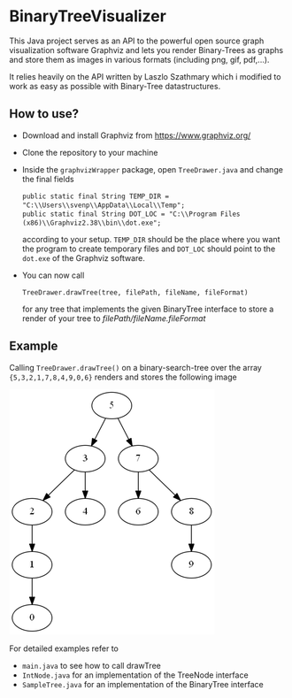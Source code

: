 # BinaryTreeVisualizer
This Java project serves as an API to the powerful open source graph visualization software Graphviz and lets you render Binary-Trees as graphs and store them as images in various formats (including png, gif, pdf,...).

It relies heavily on the API written by Laszlo Szathmary which i modified to work as easy as possible with Binary-Tree datastructures.

## How to use?
- Download and install Graphviz from https://www.graphviz.org/
- Clone the repository to your machine
- Inside the ```graphvizWrapper``` package, open ```TreeDrawer.java``` and change the final fields

  ```
  public static final String TEMP_DIR = "C:\\Users\\svenp\\AppData\\Local\\Temp";
  public static final String DOT_LOC = "C:\\Program Files (x86)\\Graphviz2.38\\bin\\dot.exe";
  ```
  according to your setup. ```TEMP_DIR``` should be the place where you want the program to create temporary files and ```DOT_LOC``` should point to the ```dot.exe``` of the Graphviz software.

- You can now call

  ```
  TreeDrawer.drawTree(tree, filePath, fileName, fileFormat)
  ```
  for any tree that implements the given BinaryTree interface to store a render of your tree to *filePath/fileName.fileFormat*

## Example
Calling ```TreeDrawer.drawTree()``` on a binary-search-tree over the array ```{5,3,2,1,7,8,4,9,0,6}``` 
renders and stores the following image

![binary-search-tree](https://raw.githubusercontent.com/SvenPfiffner/BinaryTreeVisualizer/master/test.png)

For detailed examples refer to 
- ```main.java```  to see how to call drawTree
- ```IntNode.java``` for an implementation of the TreeNode interface
- ```SampleTree.java``` for an implementation of the BinaryTree interface
